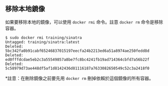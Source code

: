 ## 移除本地鏡像
如果要移除本地的鏡像，可以使用 `docker rmi` 命令。註意 `docker rm` 命令是移除容器。
```
$ sudo docker rmi training/sinatra
Untagged: training/sinatra:latest
Deleted: 5bc342fa0b91cabf65246837015197eecfa24b2213ed6a51a8974ae250fedd8d
Deleted: ed0fffdcdae5eb2c3a55549857a8be7fc8bc4241fb19ad714364cbfd7a56b22f
Deleted: 5c58979d73ae448df5af1d8142436d81116187a7633082650549c52c3a2418f0
```

*註意：在刪除鏡像之前要先用 `docker rm` 刪掉依賴於這個鏡像的所有容器。
